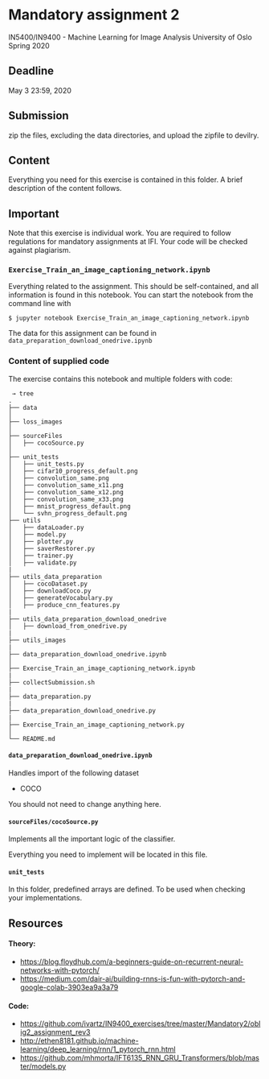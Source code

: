 # Mandatory assignment 2

IN5400/IN9400 - Machine Learning for Image Analysis
University of Oslo
Spring 2020

## Deadline
May 3 23:59, 2020


## Submission
zip the files, excluding the data directories, and upload the zipfile to devilry.


## Content

Everything you need for this exercise is contained in this folder. A brief description of the
content follows.

## Important
Note that this exercise is individual work. You are required to follow regulations for mandatory assignments at IFI.
Your code will be checked against plagiarism.


### `Exercise_Train_an_image_captioning_network.ipynb`

Everything related to the assignment. This should be self-contained, and all information is found
in this notebook. You can start the notebook from the command line with

```
$ jupyter notebook Exercise_Train_an_image_captioning_network.ipynb
```

The data for this assignment can be found in
`data_preparation_download_onedrive.ipynb`

### Content of supplied code

The exercise contains this notebook and multiple folders with code:

```
 → tree
.
├── data
│
├── loss_images
│
├── sourceFiles
│   ├── cocoSource.py
│
├── unit_tests
│   ├── unit_tests.py
│   ├── cifar10_progress_default.png
│   ├── convolution_same.png
│   ├── convolution_same_x11.png
│   ├── convolution_same_x12.png
│   ├── convolution_same_x33.png
│   ├── mnist_progress_default.png
│   └── svhn_progress_default.png
├── utils
│   ├── dataLoader.py
│   ├── model.py
│   ├── plotter.py
│   ├── saverRestorer.py
│   ├── trainer.py
│   ├── validate.py
|
├── utils_data_preparation
│   ├── cocoDataset.py
│   ├── downloadCoco.py
│   ├── generateVocabulary.py
│   ├── produce_cnn_features.py
|
├── utils_data_preparation_download_onedrive
│   ├── download_from_onedrive.py
|
├── utils_images
|
├── data_preparation_download_onedrive.ipynb
│
├── Exercise_Train_an_image_captioning_network.ipynb
|
├── collectSubmission.sh
|
├── data_preparation.py
|
├── data_preparation_download_onedrive.py
|
├── Exercise_Train_an_image_captioning_network.py
│
└── README.md
```


#### `data_preparation_download_onedrive.ipynb`

Handles import of the following dataset

- COCO

You should not need to change anything here.


#### `sourceFiles/cocoSource.py`

Implements all the important logic of the classifier.

Everything you need to implement will be located in this file.

#### `unit_tests`

In this folder, predefined arrays are defined. To be used when checking your implementations.


## Resources

#### Theory:
- https://blog.floydhub.com/a-beginners-guide-on-recurrent-neural-networks-with-pytorch/
- https://medium.com/dair-ai/building-rnns-is-fun-with-pytorch-and-google-colab-3903ea9a3a79

#### Code:
- https://github.com/ivartz/IN9400_exercises/tree/master/Mandatory2/oblig2_assignment_rev3
- http://ethen8181.github.io/machine-learning/deep_learning/rnn/1_pytorch_rnn.html
- https://github.com/mhmorta/IFT6135_RNN_GRU_Transformers/blob/master/models.py
